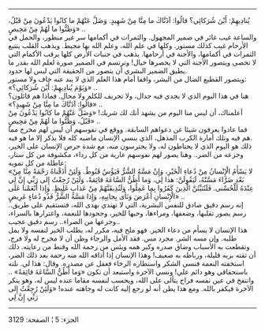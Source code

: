 ------------------------------------------------------------------------

يُنادِيهِمْ: أَيْنَ شُرَكائِي؟ قالُوا: آذَنَّاكَ ما مِنَّا مِنْ شَهِيدٍ. وَضَلَّ عَنْهُمْ ما كانُوا
يَدْعُونَ مِنْ قَبْلُ، وَظَنُّوا ما لَهُمْ مِنْ مَحِيصٍ» ..  
والساعة غيب غائر في ضمير المجهول. والثمرات في أكمامها سر غير منظور،
والحمل في الأرحام غيب كذلك مستور. وكلها في علم الله، وعلم الله بها محيط.
ويذهب القلب يتتبع الثمرات في أكمامها، والأجنة في أرحامها. يذهب في جنبات
الأرض كلها يرقب الأكمام التي لا تحصى ويتصور الأجنة التي لا يحصرها خيال!
وترتسم في الضمير صورة لعلم الله بقدر ما يطيق الضمير البشري أن يتصور من
الحقيقة التي ليس لها حدود.  
ويتصور القطيع الضال من البشر، واقفا أمام هذا العلم الذي لا يند عنه خاف
ولا مستور:  
«وَيَوْمَ يُنادِيهِمْ: أَيْنَ شُرَكائِي؟» ..  
هنا في هذا اليوم الذي لا يجدي فيه جدال، ولا تحريف للكلم ولا محال. فماذا
هم قائلون؟  
«قالُوا: آذَنَّاكَ ما مِنَّا مِنْ شَهِيدٍ؟» ..  
أعلمناك، أن ليس منا اليوم من يشهد أنك لك شريك! «وَضَلَّ عَنْهُمْ ما كانُوا يَدْعُونَ
مِنْ قَبْلُ، وَظَنُّوا ما لَهُمْ مِنْ مَحِيصٍ» ..  
فما عادوا يعرفون شيئا عن دعواهم السابقة. ووقع في نفوسهم أن ليس لهم مخرج
مما هم فيه وتلك أمارة الكرب المذهل، الذي ينسي الإنسان ماضيه كله فلا يذكر
إلا ما هو فيه.  
ذلك هو اليوم الذي لا يحتاطون له، ولا يحترسون منه، مع شدة حرص الإنسان على
الخير، وجزعه من الضر.. وهنا يصور لهم نفوسهم عارية من كل رداء، مكشوفة من
كل ستار، عاطلة من كل تمويه:  
«لا يَسْأَمُ الْإِنْسانُ مِنْ دُعاءِ الْخَيْرِ، وَإِنْ مَسَّهُ الشَّرُّ فَيَؤُسٌ قَنُوطٌ. وَلَئِنْ أَذَقْناهُ رَحْمَةً
مِنَّا مِنْ بَعْدِ ضَرَّاءَ مَسَّتْهُ، لَيَقُولَنَّ: هذا لِي، وَما أَظُنُّ السَّاعَةَ قائِمَةً، وَلَئِنْ رُجِعْتُ
إِلى رَبِّي إِنَّ لِي عِنْدَهُ لَلْحُسْنى. فَلَنُنَبِّئَنَّ الَّذِينَ كَفَرُوا بِما عَمِلُوا، وَلَنُذِيقَنَّهُمْ مِنْ
عَذابٍ غَلِيظٍ. وَإِذا أَنْعَمْنا عَلَى الْإِنْسانِ أَعْرَضَ وَنَأى بِجانِبِهِ، وَإِذا مَسَّهُ الشَّرُّ فَذُو
دُعاءٍ عَرِيضٍ» ..  
إنه رسم دقيق صادق للنفس البشرية، التي لا تهتدي بهدى الله، فتستقيم على
طريق.. رسم يصور تقلبها، وضعفها، ومراءها، وحبها للخير، وجحودها للنعمة،
واغترارها بالسراء، وجزعها من الضراء.. رسم دقيق عجيب..  
هذا الإنسان لا يسأم من دعاء الخير. فهو ملح فيه، مكرر له، يطلب الخير
لنفسه ولا يمل طلبه. وإن مسه الشر. مجرد مس. فقد الأمل والرجاء وظن أن لا
مخرج له ولا فرج، وتقطعت به الأسباب وضاق صدره وكبر همه ويئس من رحمة الله
وقنط من رعايته. ذلك أن ثقته بربه قليلة، ورباطه به ضعيف! وهذا الإنسان إذا
أذاقه الله منه رحمة بعد ذلك الضر، استخفته النعمة فنسي الشكر واستطاره
الرخاء فغفل عن مصدره. وقال: هذا لي. نلته باستحقاقي وهو دائم علي! ونسي
الآخرة واستبعد أن تكون «وَما أَظُنُّ السَّاعَةَ قائِمَةً» .. وانتفخ في عين نفسه فراح
يتألى على الله، ويحسب لنفسه مقاما عنده ليس له، وهو ينكر الآخرة فيكفر
بالله. ومع هذا يظن أنه لو رجع إليه كانت له وجاهته عنده! «وَلَئِنْ رُجِعْتُ إِلى
رَبِّي إِنَّ لِي

------------------------------------------------------------------------

الجزء: 5 ¦ الصفحة: 3129
